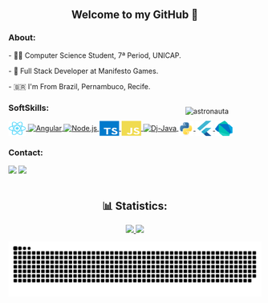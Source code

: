<div align="center">
 <h2>Welcome to my GitHub 🚀</h2>
 
 <div align="left">
 
  
 <div style="display: inline_block">
   <h3> About: </h3>
   <p>- 👨‍💻 Computer Science Student, 7ª Period, UNICAP.</p>
  <a href="https://portfolio.djalmahenry.com/">
   <img alt="astronauta" src="https://portfolio.djalmahenry.com/assets/dj-dev-illustration.png" width="30%" align="right" style="margin-top: 80px">
   </a
   <p>- 💼 Full Stack Developer at Manifesto Games.</p>
   <p>- 🇧🇷  I'm From Brazil, Pernambuco, Recife.</p>
 </div>

 <div style="display: inline_block">
  <h3> SoftSkills: </h3>
  <a href="https://github.com/DjalmaHenry">
   <img align="center" alt="React" height="30" width="35" src="https://raw.githubusercontent.com/devicons/devicon/master/icons/react/react-original.svg">
   <img align="center" alt="Angular" height="30" width="35" src="https://cdn.worldvectorlogo.com/logos/angular-icon.svg">
   <img align="center" alt="Node.js" height="30" width="30" src="https://cdn.worldvectorlogo.com/logos/nodejs-icon.svg">
   <img align="center" alt="TS" height="30" width="40" src="https://raw.githubusercontent.com/devicons/devicon/master/icons/typescript/typescript-plain.svg">
   <img align="center" alt="JS" height="30" width="40" src="https://raw.githubusercontent.com/devicons/devicon/master/icons/javascript/javascript-plain.svg">
   <img align="center" alt="Dj-Java" height="30" width="40" src="https://user-images.githubusercontent.com/45500812/120865135-d0c5f300-c563-11eb-8ada-ad2e3e4eb923.png"> 
   <img align="center" alt="Python" height="30" width="30" src="https://raw.githubusercontent.com/devicons/devicon/master/icons/python/python-original.svg">
   <img align="center" alt="Flutter" height="30" width="35" src="https://raw.githubusercontent.com/devicons/devicon/master/icons/flutter/flutter-original.svg">
   <img align="center" alt="Dart" height="30" width="35" src="https://raw.githubusercontent.com/devicons/devicon/master/icons/dart/dart-original.svg">
  </a>
 </div> 
 
<div style="display: inline_block">
  <h3> Contact: </h3>
  <a href="https://www.linkedin.com/in/djalma-henrique-b17aa6199/" target="_blank"><img src="https://img.shields.io/badge/-LinkedIn-%230077B5?style=for-the-badge&logo=linkedin&logoColor=white" target="_blank"></a> 
  <a href = "mailto: djalmahenry@outlook.com"><img src="https://img.shields.io/badge/-email-%23333?style=for-the-badge&logo=gmail&logoColor=white" target="_blank"></a>
</div>
</div>

<div style="display: inline_block" align="center"><br>
  <h2> 📊 Statistics: </h2>
  <a href="https://github.com/DjalmaHenry">
    <img height="180em" src="https://github-readme-stats.vercel.app/api/top-langs/?username=DjalmaHenry&layout=compact&langs_count=16&theme=dracula"/>
    <img height="180em" src="https://github-readme-stats.vercel.app/api?username=DjalmaHenry&show_icons=true&theme=dracula&include_all_commits=true&count_private=true"/>
   
![Snake animation](https://github.com/DjalmaHenry/djalmahenry/blob/output/github-contribution-grid-snake.svg)
  </a>
 </div>
</div>
